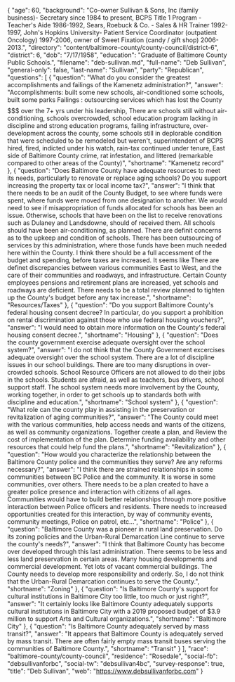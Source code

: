 {
  "age": 60,
  "background": "Co-owner Sullivan & Sons, Inc (family business)- Secretary since 1984 to present, BCPS Title 1 Program - Teacher's Aide 1986-1992, Sears, Roebuck & Co. - Sales & HR Trainer 1992-1997, John's Hopkins University- Patient Service Coordinator (outpatient Oncology) 1997-2006, owner of Sweet Fixation (candy / gift shop) 2006-2013.",
  "directory": "content/baltimore-county/county-council/district-6",
  "district": 6,
  "dob": "7/17/1958",
  "education": "Graduate of Baltimore County Public Schools.",
  "filename": "deb-sullivan.md",
  "full-name": "Deb Sullivan",
  "general-only": false,
  "last-name": "Sullivan",
  "party": "Republican",
  "questions": [
    {
      "question": "What do you consider the greatest accomplishments and failings of the Kamenetz administration?",
      "answer": "Accomplishments: built some new schools, air-conditioned some schools, built some parks  Failings : outsourcing services which has lost the County $$$$$$$ over the 7+ yrs under his leadership, There are schools still without air-conditioning, schools overcrowded, school education program lacking in discipline and strong education programs, failing infrastructure, over-development across the county, some schools still in deplorable condition that were scheduled to be remodeled but weren't, superintendent of BCPS hired, fired, indicted under his watch, rain-tax continued under tenure, East side of Baltimore County crime, rat infestation, and littered (remarkable compared to other areas of the County)",
      "shortname": "Kamenetz record"
    },
    {
      "question": "Does Baltimore County have adequate resources to meet its needs, particularly to renovate or replace aging schools? Do you support increasing the property tax or local income tax?",
      "answer": "I think that there needs to be an audit of the County Budget, to see where funds were spent, where funds were moved from one designation to another.  We would need to see if misappropriation of funds allocated for schools has been an issue. Otherwise, schools that have been on the list to receive renovations such as Dulaney and Landsdowne, should of received them. All schools should have been air-conditioning, as planned. There are definit concerns as to the upkeep and condition of schools.  There has been outsourcing of services by this administration, where those funds have been much needed here within the County.  I think there should be a full accessment of the budget and spending, before taxes are increased. It seems like There are definet discrepancies between various communities East to West, and the care of their communities and roadways, and infrastructure.  Certain County employees pensions and retirement plans are increased, yet schools and roadways are deficient. There needs to be a total review planned to tighten up the County's budget before any tax increase.",
      "shortname": "Resources/Taxes"
    },
    {
      "question": "Do you support Baltimore County's federal housing consent decree? In particular, do you support a prohibition on rental discrimination against those who use federal housing vouchers?",
      "answer": "I would need to obtain more information on the County's federal housing consent decree.",
      "shortname": "Housing"
    },
    {
      "question": "Does the county government exercise adequate oversight over the school system?",
      "answer": "I do not think that the County Government excercises adequate oversight over the school system. There are a lot of discipline issues in our school buildings. There are too many disruptions in over-crowded schools. School Resource Officers are not allowed to do their jobs in the schools. Students are afraid, as well as teachers, bus drivers, school support staff. The school system needs more involvement by the County, working together, in order to get schools up to standards both with discipline and education.",
      "shortname": "School system"
    },
    {
      "question": "What role can the county play in assisting in the preservation or revitalization of aging communities?",
      "answer": "The County could meet with the various communities, help access needs and wants of the citizens, as well as community organizations. Together create a plan, and Review the cost of implementation of the plan. Determine funding availability and other resources that could help fund the plans.",
      "shortname": "Revitalization"
    },
    {
      "question": "How would you characterize the relationship between the Baltimore County police and the communities they serve? Are any reforms necessary?",
      "answer": "I think there are strained relationships in some communities between BC Police and the community. It is worse in some communities, over others. There needs to be a plan created to have a greater police presence and interaction with citizens of all ages. Communities would have to build better relationships through more positive interaction between Police officers and residents. There needs to increased opportunities created for this interaction, by way of community events, community meetings, Police on patrol, etc...",
      "shortname": "Police"
    },
    {
      "question": "Baltimore County was a pioneer in rural land preservation. Do its zoning policies and the Urban-Rural Demarcation Line continue to serve the county's needs?",
      "answer": "I think that Baltimore County has become over developed through this last administration. There seems to be less and less land preservation in certain areas. Many housing developments and commercial development. Yet lots of vacant commercial buildings. The County needs to develop more responsibility and orderly. So, I do not think that the Urban-Rural Demarcation continues to serve the County.",
      "shortname": "Zoning"
    },
    {
      "question": "Is Baltimore County's support for cultural institutions in Baltimore City too little, too much or just right?",
      "answer": "It certainly looks like Baltimore County adequately supports cultural institutions in Baltimore City with a 2019 proposed budget of $3.9 million to support Arts and Cultural organizations.",
      "shortname": "Baltimore City"
    },
    {
      "question": "Is Baltimore County adequately served by mass transit?",
      "answer": "It appears that Baltimore County is adequately served by mass transit. There are often fairly empty mass transit buses serving the communities of Baltimore County.",
      "shortname": "Transit"
    }
  ],
  "race": "baltimore-county/county-council",
  "residence": "Rosedale",
  "social-fb": "debsullivanforbc",
  "social-tw": "debsullivan4bc",
  "survey-response": true,
  "title": "Deb Sullivan",
  "web": "https://www.debsullivanforbc.com"
}
